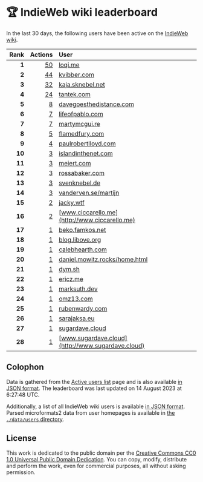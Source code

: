 # 🏆 IndieWeb wiki leaderboard

In the last 30 days, the following users have been active on the [IndieWeb wiki](https://indieweb.org).

| Rank | Actions | User |
|-----:|--------:|:-----|
| **1** | [50](https://indieweb.org/Special:Contributions/Loqi.me) | [loqi.me](http://loqi.me) |
| **2** | [44](https://indieweb.org/Special:Contributions/Kvibber.com) | [kvibber.com](http://kvibber.com) |
| **3** | [32](https://indieweb.org/Special:Contributions/Kaja.sknebel.net) | [kaja.sknebel.net](http://kaja.sknebel.net) |
| **4** | [24](https://indieweb.org/Special:Contributions/Tantek.com) | [tantek.com](http://tantek.com) |
| **5** | [8](https://indieweb.org/Special:Contributions/Davegoesthedistance.com) | [davegoesthedistance.com](http://davegoesthedistance.com) |
| **6** | [7](https://indieweb.org/Special:Contributions/Lifeofpablo.com) | [lifeofpablo.com](http://lifeofpablo.com) |
| **7** | [7](https://indieweb.org/Special:Contributions/Martymcgui.re) | [martymcgui.re](http://martymcgui.re) |
| **8** | [5](https://indieweb.org/Special:Contributions/Flamedfury.com) | [flamedfury.com](http://flamedfury.com) |
| **9** | [4](https://indieweb.org/Special:Contributions/Paulrobertlloyd.com) | [paulrobertlloyd.com](http://paulrobertlloyd.com) |
| **10** | [3](https://indieweb.org/Special:Contributions/Islandinthenet.com) | [islandinthenet.com](http://islandinthenet.com) |
| **11** | [3](https://indieweb.org/Special:Contributions/Meiert.com) | [meiert.com](http://meiert.com) |
| **12** | [3](https://indieweb.org/Special:Contributions/Rossabaker.com) | [rossabaker.com](http://rossabaker.com) |
| **13** | [3](https://indieweb.org/Special:Contributions/Svenknebel.de) | [svenknebel.de](http://svenknebel.de) |
| **14** | [3](https://indieweb.org/Special:Contributions/Vanderven.se_martijn) | [vanderven.se/martijn](http://vanderven.se/martijn) |
| **15** | [2](https://indieweb.org/Special:Contributions/Jacky.wtf) | [jacky.wtf](http://jacky.wtf) |
| **16** | [2](https://indieweb.org/Special:Contributions/Www.ciccarello.me) | [www.ciccarello.me](http://www.ciccarello.me) |
| **17** | [1](https://indieweb.org/Special:Contributions/Beko.famkos.net) | [beko.famkos.net](http://beko.famkos.net) |
| **18** | [1](https://indieweb.org/Special:Contributions/Blog.libove.org) | [blog.libove.org](http://blog.libove.org) |
| **19** | [1](https://indieweb.org/Special:Contributions/Calebhearth.com) | [calebhearth.com](http://calebhearth.com) |
| **20** | [1](https://indieweb.org/Special:Contributions/Daniel.mowitz.rocks_home.html) | [daniel.mowitz.rocks/home.html](http://daniel.mowitz.rocks/home.html) |
| **21** | [1](https://indieweb.org/Special:Contributions/Dym.sh) | [dym.sh](http://dym.sh) |
| **22** | [1](https://indieweb.org/Special:Contributions/Ericz.me) | [ericz.me](http://ericz.me) |
| **23** | [1](https://indieweb.org/Special:Contributions/Marksuth.dev) | [marksuth.dev](http://marksuth.dev) |
| **24** | [1](https://indieweb.org/Special:Contributions/Omz13.com) | [omz13.com](http://omz13.com) |
| **25** | [1](https://indieweb.org/Special:Contributions/Rubenwardy.com) | [rubenwardy.com](http://rubenwardy.com) |
| **26** | [1](https://indieweb.org/Special:Contributions/Sarajaksa.eu) | [sarajaksa.eu](http://sarajaksa.eu) |
| **27** | [1](https://indieweb.org/Special:Contributions/Sugardave.cloud) | [sugardave.cloud](http://sugardave.cloud) |
| **28** | [1](https://indieweb.org/Special:Contributions/Www.sugardave.cloud) | [www.sugardave.cloud](http://www.sugardave.cloud) |


## Colophon

Data is gathered from the [Active users list](https://indieweb.org/Special:ActiveUsers) page and is also available [in JSON format](https://github.com/jgarber623/indieweb-wiki-leaderboard/blob/main/data/leaderboard.json). The leaderboard was last updated on 14 August 2023 at 6:27:48 UTC.

Additionally, a list of all IndieWeb wiki users is available [in JSON format](https://github.com/jgarber623/indieweb-wiki-leaderboard/blob/main/data/users.json). Parsed microformats2 data from user homepages is available in [the `./data/users` directory](https://github.com/jgarber623/indieweb-wiki-leaderboard/blob/main/data/users).

## License

This work is dedicated to the public domain per the [Creative Commons CC0 1.0 Universal Public Domain Dedication](https://creativecommons.org/publicdomain/zero/1.0/). You can copy, modify, distribute and perform the work, even for commercial purposes, all without asking permission.

